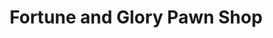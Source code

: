 ---
title: "Fortune and Glory Pawn Shop"
url: /farmville/fortune-and-glory-pawn-shop/
shop: Leiher
---